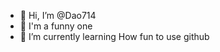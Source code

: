 - 👋 Hi, I’m @Dao714
- 👀 I'm a funny one
- 🌱 I’m currently learning How fun to use github

<!---
Dao714/Dao714 is a ✨ special ✨ repository because its `README.md` (this file) appears on your GitHub profile.
You can click the Preview link to take a look at your changes.
--->
